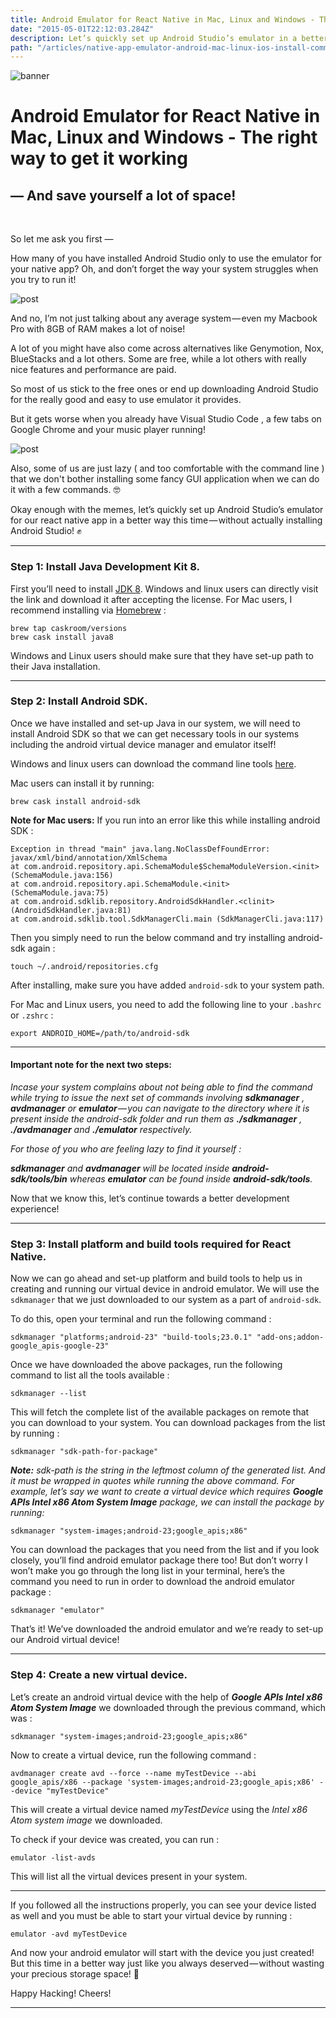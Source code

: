 ```yaml
---
title: Android Emulator for React Native in Mac, Linux and Windows - The right way to get it working.
date: "2015-05-01T22:12:03.284Z"
description: Let’s quickly set up Android Studio’s emulator in a better way this time — without actually installing Android Studio! Open your terminal first to install Java development kit 8. You can install it through command line or by visiting oracle.com and download the JDK after accepting the license agreement.
path: "/articles/native-app-emulator-android-mac-linux-ios-install-command-line"
---
```



![banner](./rn_logo_medium.png)

# Android Emulator for React Native in Mac, Linux and Windows - The right way to get it working

## — And save yourself a lot of space!

<br />

So let me ask you first —

How many of you have installed Android Studio only to use the emulator for your native app? Oh, and don’t forget the way your system struggles when you try to run it!

![post](./image1.jpg)

And no, I’m not just talking about any average system — even my Macbook Pro with 8GB of RAM makes a lot of noise!

A lot of you might have also come across alternatives like Genymotion, Nox, BlueStacks and a lot others. Some are free, while a lot others with really nice features and performance are paid.

So most of us stick to the free ones or end up downloading Android Studio for the really good and easy to use emulator it provides.

But it gets worse when you already have Visual Studio Code , a few tabs on Google Chrome and your music player running!

![post](./image2.png)

Also, some of us are just lazy ( and too comfortable with the command line ) that we don't bother installing some fancy GUI application when we can do it with a few commands. 🤓

Okay enough with the memes, let’s quickly set up Android Studio’s emulator for our react native app in a better way this time — without actually installing Android Studio! ✊

<hr />

### Step 1: Install Java Development Kit 8.
First you’ll need to install [JDK 8](https://www.oracle.com/technetwork/java/javase/downloads/jdk8-downloads-2133151.html). Windows and linux users can directly visit the link and download it after accepting the license.
For Mac users, I recommend installing via [Homebrew](https://brew.sh/) :

```
brew tap caskroom/versions
brew cask install java8
```

Windows and Linux users should make sure that they have set-up path to their Java installation.

<hr />

### Step 2: Install Android SDK.

Once we have installed and set-up Java in our system, we will need to install Android SDK so that we can get necessary tools in our systems including the android virtual device manager and emulator itself!

Windows and linux users can download the command line tools [here](https://developer.android.com/studio/#downloads).

Mac users can install it by running:

```
brew cask install android-sdk
```

**Note for Mac users:** If you run into an error like this while installing android SDK :

```
Exception in thread "main" java.lang.NoClassDefFoundError: javax/xml/bind/annotation/XmlSchema 
at com.android.repository.api.SchemaModule$SchemaModuleVersion.<init>(SchemaModule.java:156)
at com.android.repository.api.SchemaModule.<init>(SchemaModule.java:75)
at com.android.sdklib.repository.AndroidSdkHandler.<clinit>(AndroidSdkHandler.java:81)
at com.android.sdklib.tool.SdkManagerCli.main (SdkManagerCli.java:117)
```

Then you simply need to run the below command and try installing android-sdk again :

```
touch ~/.android/repositories.cfg
```

After installing, make sure you have added `android-sdk` to your system path.

For Mac and Linux users, you need to add the following line to your `.bashrc` or `.zshrc` :

```
export ANDROID_HOME=/path/to/android-sdk
```

<hr />

#### Important note for the next two steps:

_Incase your system complains about not being able to find the command while trying to issue the next set of commands involving **sdkmanager** , **avdmanager** or **emulator** — you can navigate to the directory where it is present inside the android-sdk folder and run them as **./sdkmanager** , **./avdmanager** and **./emulator** respectively._

*For those of you who are feeling lazy to find it yourself :*

_**sdkmanager** and **avdmanager** will be located inside **android-sdk/tools/bin** whereas **emulator** can be found inside **android-sdk/tools**._

Now that we know this, let’s continue towards a better development experience!

<hr />

### Step 3: Install platform and build tools required for React Native.

Now we can go ahead and set-up platform and build tools to help us in creating and running our virtual device in android emulator. We will use the `sdkmanager` that we just downloaded to our system as a part of `android-sdk`.

To do this, open your terminal and run the following command :

```
sdkmanager "platforms;android-23" "build-tools;23.0.1" "add-ons;addon-google_apis-google-23"
```

Once we have downloaded the above packages, run the following command to list all the tools available :

```
sdkmanager --list
```

This will fetch the complete list of the available packages on remote that you can download to your system. You can download packages from the list by running :

```
sdkmanager "sdk-path-for-package"
```

_**Note:** sdk-path is the string in the leftmost column of the generated list. And it must be wrapped in quotes while running the above command. For example, let’s say we want to create a virtual device which requires **Google APIs Intel x86 Atom System Image** package, we can install the package by running:_

```
sdkmanager "system-images;android-23;google_apis;x86"
```

You can download the packages that you need from the list and if you look closely, you’ll find android emulator package there too! But don’t worry I won’t make you go through the long list in your terminal, here’s the command you need to run in order to download the android emulator package :

```
sdkmanager "emulator"
```

That’s it! We’ve downloaded the android emulator and we’re ready to set-up our Android virtual device!

<hr />

### Step 4: Create a new virtual device.

Let’s create an android virtual device with the help of ***Google APIs Intel x86 Atom System Image*** we downloaded through the previous command, which was :

```
sdkmanager "system-images;android-23;google_apis;x86"
```

Now to create a virtual device, run the following command :

```
avdmanager create avd --force --name myTestDevice --abi google_apis/x86 --package 'system-images;android-23;google_apis;x86' --device "myTestDevice"
```

This will create a virtual device named *myTestDevice* using the *Intel x86 Atom system image* we downloaded.

To check if your device was created, you can run :

```
emulator -list-avds
```

This will list all the virtual devices present in your system.

<hr />

If you followed all the instructions properly, you can see your device listed as well and you must be able to start your virtual device by running :

```
emulator -avd myTestDevice
```

And now your android emulator will start with the device you just created! But this time in a better way just like you always deserved — without wasting your precious storage space! 🎉

Happy Hacking! Cheers!

<hr />